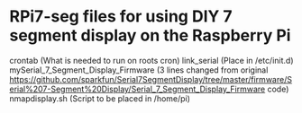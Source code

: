 # RPi7-seg files for using DIY 7 segment display on the Raspberry Pi

crontab (What is needed to run on roots cron)
link_serial (Place in /etc/init.d)
mySerial_7_Segment_Display_Firmware (3 lines changed from original https://github.com/sparkfun/Serial7SegmentDisplay/tree/master/firmware/Serial%207-Segment%20Display/Serial_7_Segment_Display_Firmware code)
nmapdisplay.sh (Script to be placed in /home/pi)
